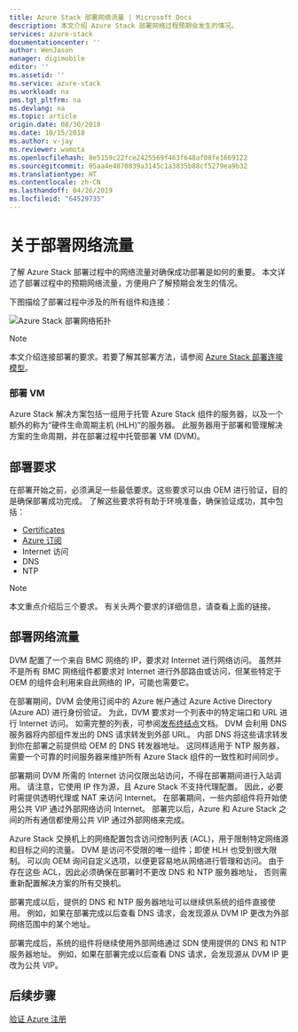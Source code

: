 ```yaml
---
title: Azure Stack 部署网络流量 | Microsoft Docs
description: 本文介绍 Azure Stack 部署网络过程预期会发生的情况。
services: azure-stack
documentationcenter: ''
author: WenJason
manager: digimobile
editor: ''
ms.assetid: ''
ms.service: azure-stack
ms.workload: na
pms.tgt_pltfrm: na
ms.devlang: na
ms.topic: article
origin.date: 08/30/2018
ms.date: 10/15/2018
ms.author: v-jay
ms.reviewer: wamota
ms.openlocfilehash: 8e5159c22fce2425569f463f648af08fe1669122
ms.sourcegitcommit: 05aa4e4870839a3145c1a3835b88cf5279ea9b32
ms.translationtype: HT
ms.contentlocale: zh-CN
ms.lasthandoff: 04/26/2019
ms.locfileid: "64529735"
---
```

# <a name="about-deployment-network-traffic"></a>关于部署网络流量
了解 Azure Stack 部署过程中的网络流量对确保成功部署是如何的重要。 本文详述了部署过程中的预期网络流量，方便用户了解预期会发生的情况。

下图描绘了部署过程中涉及的所有组件和连接：

![Azure Stack 部署网络拓扑](media/deployment-networking/figure1.png)

> [!NOTE]
> 本文介绍连接部署的要求。若要了解其部署方法，请参阅 [Azure Stack 部署连接模型](azure-stack-connection-models.md)。

### <a name="the-deployment-vm"></a>部署 VM
Azure Stack 解决方案包括一组用于托管 Azure Stack 组件的服务器，以及一个额外的称为“硬件生命周期主机 (HLH)”的服务器。 此服务器用于部署和管理解决方案的生命周期，并在部署过程中托管部署 VM (DVM)。

## <a name="deployment-requirements"></a>部署要求
在部署开始之前，必须满足一些最低要求。这些要求可以由 OEM 进行验证，目的是确保部署成功完成。 了解这些要求将有助于环境准备，确保验证成功，其中包括：

-   [Certificates](azure-stack-pki-certs.md)
-   [Azure 订阅](https://www.azure.cn/pricing/1rmb-trial/?b=17.06)
-   Internet 访问
-   DNS
-   NTP

> [!NOTE]
> 本文重点介绍后三个要求。 有关头两个要求的详细信息，请查看上面的链接。

## <a name="deployment-network-traffic"></a>部署网络流量
DVM 配置了一个来自 BMC 网络的 IP，要求对 Internet 进行网络访问。 虽然并不是所有 BMC 网络组件都要求对 Internet 进行外部路由或访问，但某些特定于 OEM 的组件会利用来自此网络的 IP，可能也需要它。

在部署期间，DVM 会使用订阅中的 Azure 帐户通过 Azure Active Directory (Azure AD) 进行身份验证。 为此，DVM 要求对一个列表中的特定端口和 URL 进行 Internet 访问。 如需完整的列表，可参阅[发布终结点](azure-stack-integrate-endpoints.md)文档。 DVM 会利用 DNS 服务器将内部组件发出的 DNS 请求转发到外部 URL。 内部 DNS 将这些请求转发到你在部署之前提供给 OEM 的 DNS 转发器地址。 这同样适用于 NTP 服务器，需要一个可靠的时间服务器来维护所有 Azure Stack 组件的一致性和时间同步。

部署期间 DVM 所需的 Internet 访问仅限出站访问，不得在部署期间进行入站调用。 请注意，它使用 IP 作为源，且 Azure Stack 不支持代理配置。 因此，必要时需提供透明代理或 NAT 来访问 Internet。 在部署期间，一些内部组件将开始使用公共 VIP 通过外部网络访问 Internet。 部署完以后，Azure 和 Azure Stack 之间的所有通信都使用公共 VIP 通过外部网络来完成。

Azure Stack 交换机上的网络配置包含访问控制列表 (ACL)，用于限制特定网络源和目标之间的流量。 DVM 是访问不受限的唯一组件；即使 HLH 也受到很大限制。 可以向 OEM 询问自定义选项，以便更容易地从网络进行管理和访问。 由于存在这些 ACL，因此必须确保在部署时不更改 DNS 和 NTP 服务器地址， 否则需重新配置解决方案的所有交换机。

部署完成以后，提供的 DNS 和 NTP 服务器地址可以继续供系统的组件直接使用。 例如，如果在部署完成以后查看 DNS 请求，会发现源从 DVM IP 更改为外部网络范围中的某个地址。

部署完成后，系统的组件将继续使用外部网络通过 SDN 使用提供的 DNS 和 NTP 服务器地址。 例如，如果在部署完成以后查看 DNS 请求，会发现源从 DVM IP 更改为公共 VIP。

## <a name="next-steps"></a>后续步骤
[验证 Azure 注册](azure-stack-validate-registration.md)

